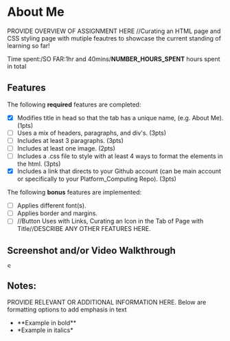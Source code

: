 # About Me

PROVIDE OVERVIEW OF ASSIGNMENT HERE
//Curating an HTML page and CSS styling page with mutiple feautres to showcase the current standing of learning so far!

Time spent:/SO FAR:1hr and 40mins/**NUMBER_HOURS_SPENT** hours spent in total

## Features

The following **required** features are completed:

- [x] Modifies title in head so that the tab has a unique name, (e.g. About Me). (1pts)
- [ ] Uses a mix of headers, paragraphs, and div's. (3pts)
- [ ] Includes at least 3 paragraphs. (3pts)
- [ ] Includes at least one image. (2pts)
- [ ] Includes a .css file to style with at least 4 ways to format the elements in the html. (3pts)
- [x] Includes a link that directs to your Github account (can be main account or specifically to your Platform_Computing Repo). (3pts)

The following **bonus** features are implemented:

- [ ] Applies different font(s). 
- [ ] Applies border and margins. 
- [ ] //Button Uses with Links, Curating an Icon in the Tab of Page with Title//DESCRIBE ANY OTHER FEATURES HERE. 

## Screenshot and/or Video Walkthrough

<img src="C:\Users\Shelly\Downloads\Platform Computing\Assignment #1\Screenshot 1.png" title='ScreenShot 1' width='10' alt='Screenshot of first Webpage' />


## Notes:
PROVIDE RELEVANT OR ADDITIONAL INFORMATION HERE. Below are formatting options to add emphasis in text
<ul>
  <li>**Example in bold**</li>
  <li>*Example in italics*</li>
</ul>
